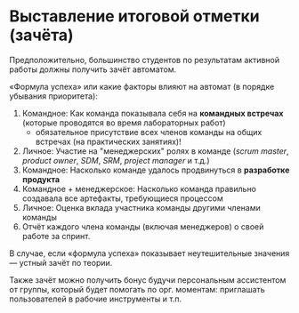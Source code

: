 # Выставление итоговой отметки (зачёта)

Предположительно, большинство студентов по результатам активной работы должны получить зачёт автоматом.

«Формула успеха» или какие факторы влияют на  автомат (в порядке убывания приоритета):
1. Командное: Как команда показывала себя на **командных встречах** (которые проводятся во время лабораторных работ)
	- обязательное присутствие всех членов команды на общих встречах (на практических занятиях)!
2. Личное: Участие на "менеджерских" ролях в команде (*scrum master*, *product owner*, *SDM*, *SRM*, *project manager* и т.д.)
3. Командное: Насколько команде удалось продвинуться в **разработке продукта**
4. Командное + менеджерское: Насколько команда правильно создавала все артефакты, требующиеся процессом
5. Личное: Оценка вклада участника команды другими членами команды
6. Отчёт каждого члена команды (включая менеджеров) о своей работе за спринт.

В случае, если «формула успеха» показывает неутешительные значения — устный зачёт по теории.

Также зачёт можно получить бонус будучи персональным ассистентом от группы, который будет помогать по орг. моментам: приглашать пользователей в рабочие инструменты и т.п.